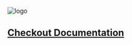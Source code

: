 ![logo](https://raw.github.com/cobaimelan/seven/gh-pages/images/logo.png)

## [Checkout Documentation ](http://cobaimelan.github.io/seven/)

